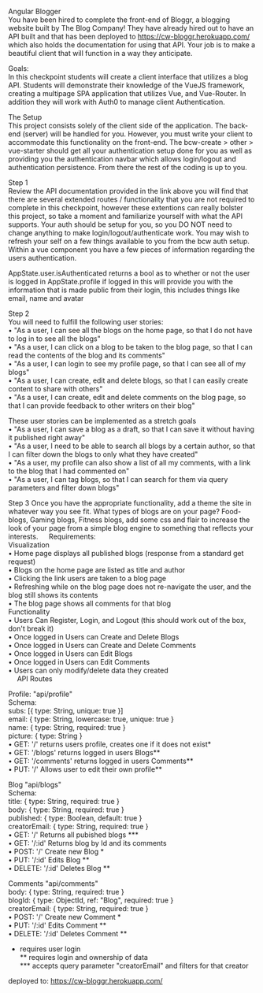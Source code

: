 Angular Blogger<br>
You have been hired to complete the front-end of Bloggr, a blogging website built by The Blog Company! They have already hired out to have an API built and that has been deployed to https://cw-bloggr.herokuapp.com/ which also holds the documentation for using that API. Your job is to make a beautiful client that will function in a way they anticipate.

Goals:<br>
In this checkpoint students will create a client interface that utilizes a blog API. Students will demonstrate their knowledge of the VueJS framework, creating a multipage SPA application that utilizes Vue, and Vue-Router. In addition they will work with Auth0 to manage client Authentication.

The Setup<br>
This project consists solely of the client side of the application. The back-end (server) will be handled for you. However, you must write your client to accommodate this functionality on the front-end. The bcw-create > other > vue-starter should get all your authentication setup done for you as well as providing you the authentication navbar which allows login/logout and authentication persistence. From there the rest of the coding is up to you.

Step 1<br>
Review the API documentation provided in the link above you will find that there are several extended routes / functionality that you are not required to complete in this checkpoint, however these extentions can really bolster this project, so take a moment and familiarize yourself with what the API supports.
Your auth should be setup for you, so you DO NOT need to change anything to make login/logout/authenticate work.
You may wish to refresh your self on a few things available to you from the bcw auth setup. Within a vue component you have a few pieces of information regarding the users authentication.

AppState.user.isAuthenticated returns a bool as to whether or not the user is logged in
AppState.profile if logged in this will provide you with the information that is made public from their login, this includes things like email, name and avatar

Step 2<br>
You will need to fulfill the following user stories:<br>
•	"As a user, I can see all the blogs on the home page, so that I do not have to log in to see all the blogs"<br>
•	"As a user, I can click on a blog to be taken to the blog page, so that I can read the contents of the blog and its comments"<br>
•	"As a user, I can login to see my profile page, so that I can see all of my blogs"<br>
•	"As a user, I can create, edit and delete blogs, so that I can easily create content to share with others"<br>
•	"As a user, I can create, edit and delete comments on the blog page, so that I can provide feedback to other writers on their blog"<br>



These user stories can be implemented as a stretch goals<br>
•	"As a user, I can save a blog as a draft, so that I can save it without having it published right away"<br>
•	"As a user, I need to be able to search all blogs by a certain author, so that I can filter down the blogs to only what they have created"<br>
•	"As a user, my profile can also show a list of all my comments, with a link to the blog that I had commented on"<br>
•	"As a user, I can tag blogs, so that I can search for them via query parameters and filter down blogs"<br>

Step 3
Once you have the appropriate functionality, add a theme the site in whatever way you see fit. What types of blogs are on your page? Food-blogs, Gaming blogs, Fitness blogs, add some css and flair to increase the look of your page from a simple blog engine to something that reflects your interests.
 
Requirements:<br>
Visualization<br>
•	  Home page displays all published blogs (response from a standard get request)<br>
•	  Blogs on the home page are listed as title and author<br>
•	  Clicking the link users are taken to a blog page<br>
•	  Refreshing while on the blog page does not re-navigate the user, and the blog still shows its contents<br>
•	  The blog page shows all comments for that blog<br>
Functionality<br>
•	  Users Can Register, Login, and Logout (this should work out of the box, don't break it)<br>
•	  Once logged in Users can Create and Delete Blogs<br>
•	  Once logged in Users can Create and Delete Comments<br>
•	  Once logged in Users can Edit Blogs<br>
•	  Once logged in Users can Edit Comments<br>
•	  Users can only modify/delete data they created<br>
 
API Routes

Profile: "api/profile"<br>
Schema:<br>
    subs: [{ type: String, unique: true }]<br>
    email: { type: String, lowercase: true, unique: true }<br>
    name: { type: String, required: true }<br>
    picture: { type: String }<br>
•	GET: '/' returns users profile, creates one if it does not exist*<br>
•	GET: '/blogs' returns logged in users Blogs**<br>
•	GET: '/comments' returns logged in users Comments**<br>
•	PUT: '/' Allows user to edit their own profile**<br>

Blog "api/blogs"<br>
Schema:<br>
  title: { type: String, required: true }<br>
  body: { type: String, required: true }<br>
  published: { type: Boolean, default: true }<br>
  creatorEmail: { type: String, required: true }<br>
•	GET: '/' Returns all pubished blogs ***<br>
•	GET: '/:id' Returns blog by Id and its comments<br>
•	POST: '/' Create new Blog *<br>
•	PUT: '/:id' Edits Blog **<br>
•	DELETE: '/:id' Deletes Blog **<br>

Comments "api/comments"<br>
  body: { type: String, required: true }<br>
  blogId: { type: ObjectId, ref: "Blog", required: true }<br>
  creatorEmail: { type: String, required: true }<br>
•	POST: '/' Create new Comment *<br>
•	PUT: '/:id' Edits Comment **<br>
•	DELETE: '/:id' Deletes Comment **<br>

* requires user login<br>
** requires login and ownership of data<br>
*** accepts query parameter "creatorEmail" and filters for that creator<br>

deployed to: https://cw-bloggr.herokuapp.com/
